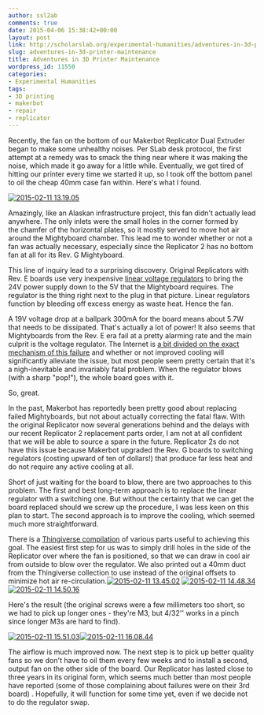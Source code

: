 ```yaml
---
author: ssl2ab
comments: true
date: 2015-04-06 15:38:42+00:00
layout: post
link: http://scholarslab.org/experimental-humanities/adventures-in-3d-printer-maintenance/
slug: adventures-in-3d-printer-maintenance
title: Adventures in 3D Printer Maintenance
wordpress_id: 11550
categories:
- Experimental Humanities
tags:
- 3D printing
- makerbot
- repair
- replicator
---
```


Recently, the fan on the bottom of our Makerbot Replicator Dual Extruder began to make some unhealthy noises. Per SLab desk protocol, the first attempt at a remedy was to smack the thing near where it was making the noise, which made it go away for a little while. Eventually, we got tired of hitting our printer every time we started it up, so I took off the bottom panel to oil the cheap 40mm case fan within. Here's what I found.

[![2015-02-11 13.19.05](http://scholarslab.org/wp-content/uploads/2015/02/2015-02-11-13.19.05-222x300.jpg)](http://scholarslab.org/wp-content/uploads/2015/02/2015-02-11-13.19.05.jpg)

Amazingly, like an Alaskan infrastructure project, this fan didn't actually lead anywhere. The only inlets were the small holes in the corner formed by the chamfer of the horizontal plates, so it mostly served to move hot air around the Mightyboard chamber. This lead me to wonder whether or not a fan was actually necessary, especially since the Replicator 2 has no bottom fan at all for its Rev. G Mightyboard.

This line of inquiry lead to a surprising discovery. Original Replicators with Rev. E boards use very inexpensive [linear voltage regulators](http://en.wikipedia.org/wiki/Linear_regulator) to bring the 24V power supply down to the 5V that the Mightyboard requires. The regulator is the thing right next to the plug in that picture. Linear regulators function by bleeding off excess energy as waste heat. Hence the fan.

A 19V voltage drop at a ballpark 300mA for the board means about 5.7W that needs to be dissipated. That's actually a lot of power! It also seems that Mightyboards from the Rev. E era fail at a pretty alarming rate and the main culprit is the voltage regulator. The Internet is [a bit divided on the exact mechanism of this failure](https://groups.google.com/forum/#!msg/makerbot/5n4HwWyazlE/koxqMAG9xmsJ) and whether or not improved cooling will significantly alleviate the issue, but most people seem pretty certain that it's a nigh-inevitable and invariably fatal problem. When the regulator blows (with a sharp "pop!"), the whole board goes with it.

So, great.

In the past, Makerbot has reportedly been pretty good about replacing failed Mightyboards, but not about actually correcting the fatal flaw. With the original Replicator now several generations behind and the delays with our recent Replicator 2 replacement parts order, I am not at all confident that we will be able to source a spare in the future. Replicator 2s do not have this issue because Makerbot upgraded the Rev. G boards to switching regulators (costing upward of ten of dollars!) that produce far less heat and do not require any active cooling at all.

Short of just waiting for the board to blow, there are two approaches to this problem. The first and best long-term approach is to replace the linear regulator with a switching one. But without the certainty that we can get the board replaced should we screw up the procedure, I was less keen on this plan to start. The second approach is to improve the cooling, which seemed much more straightforward.

There is a [Thingiverse compilation](http://www.thingiverse.com/thing:33779) of various parts useful to achieving this goal. The easiest first step for us was to simply drill holes in the side of the Replicator over where the fan is positioned, so that we can draw in cool air from outside to blow over the regulator. We also printed out a 40mm duct from the Thingiverse collection to use instead of the original offsets to minimize hot air re-circulation.[![2015-02-11 13.45.02](http://scholarslab.org/wp-content/uploads/2015/02/2015-02-11-13.45.02-300x222.jpg)](http://scholarslab.org/wp-content/uploads/2015/02/2015-02-11-13.45.02.jpg) [![2015-02-11 14.48.34](http://scholarslab.org/wp-content/uploads/2015/02/2015-02-11-14.48.34-222x300.jpg)](http://scholarslab.org/wp-content/uploads/2015/02/2015-02-11-14.48.34.jpg) [![2015-02-11 14.50.16](http://scholarslab.org/wp-content/uploads/2015/02/2015-02-11-14.50.16-222x300.jpg)](http://scholarslab.org/wp-content/uploads/2015/02/2015-02-11-14.50.16.jpg)

Here's the result (the original screws were a few millimeters too short, so we had to pick up longer ones - they're M3, but 4/32'' works in a pinch since longer M3s are hard to find).

[![2015-02-11 15.51.03](http://scholarslab.org/wp-content/uploads/2015/02/2015-02-11-15.51.03-222x300.jpg)![2015-02-11 16.08.44](http://scholarslab.org/wp-content/uploads/2015/02/2015-02-11-16.08.44-300x222.jpg)](http://scholarslab.org/wp-content/uploads/2015/02/2015-02-11-15.51.03.jpg)

The airflow is much improved now. The next step is to pick up better quality fans so we don't have to oil them every few weeks and to install a second, output fan on the other side of the board. Our Replicator has lasted close to three years in its original form, which seems much better than most people have reported (some of those complaining about failures were on their 3rd board) . Hopefully, it will function for some time yet, even if we decide not to do the regulator swap.
